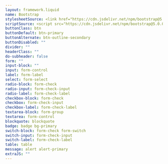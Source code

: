 ```yaml
---
layout: framework.liquid
name: Bootstrap
stylesheetSource: <link href="https://cdn.jsdelivr.net/npm/bootstrap@5.0.0-beta1/dist/css/bootstrap.min.css" rel="stylesheet" integrity="sha384-giJF6kkoqNQ00vy+HMDP7azOuL0xtbfIcaT9wjKHr8RbDVddVHyTfAAsrekwKmP1" crossorigin="anonymous">
scriptSource: <script src="https://cdn.jsdelivr.net/npm/bootstrap@5.0.0-beta1/dist/js/bootstrap.bundle.min.js" integrity="sha384-ygbV9kiqUc6oa4msXn9868pTtWMgiQaeYH7/t7LECLbyPA2x65Kgf80OJFdroafW" crossorigin="anonymous"></script>
buttonClass: btn
buttonDefault: btn-primary
buttonAlternate: btn-outline-secondary
buttonDisabled: ""
divider: ""
headerClass: ""
do-subheader: false
form: ""
input-block: ""
input: form-control
label: form-label
select: form-select
radio-block: form-check
radio-input: form-check-input
radio-label: form-check-label
checkbox-block: form-check
checkbox: form-check-input
checkbox-label: form-check-label
textarea-block: form-group
textarea: form-control
blockquote: blockquote
badge: badge bg-primary
switch-block: form-check form-switch
switch-input: form-check-input
switch-label: form-check-label
table: table
message: alert alert-primary
extraJS: ""
---
```

